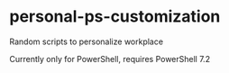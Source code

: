 # personal-ps-customization
Random scripts to personalize workplace

Currently only for PowerShell, requires PowerShell 7.2
